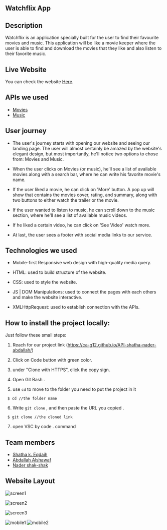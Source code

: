 ## Watchflix App

## Description

Watchflix is an application specially built for the user to find their favourite movies and music. This application will be like a movie keeper where the user is able to find and download the movies that they like and also listen to their favorite music.

## Live Website 
You can check the website [Here](https://ca-g12.github.io/API-shatha-nader-abdallah/).


## APIs we used
 - [Movies](https://yts.mx/api)
 - [Music](https://theaudiodb.com/)

## User journey
- The user's journey starts with opening our website and seeing our landing page. The user will almost certainly be amazed by the website's elegant design, but most importantly, he'll notice two options to chose from: Movies and Music. 

- When the user clicks on Movies (or music), he'll see a list of available movies along with a search bar, where he can write his favorite movie's name. 

- If the user liked a movie, he can click on 'More' button. A pop up will show that contains the movies cover, rating, and summary, along with two buttons to either watch the trailer or the movie. 

- If the user wanted to listen to music, he can scroll down to the music section, where he'll see a list of available music videos. 

- If he liked a certain video, he can click on 'See Video' watch more. 

- At last, the user sees a footer with social media links to our service.

## Technologies we used

- Mobile-first Responsive web design with high-quality media query.

- HTML: used to build structure of the website.

- CSS: used to style the website.

- JS | DOM Manipulations: used to connect the pages with each others and make the website interactive.

- XMLHttpRequest: used to establish connection with the APIs.

##  How to install the project locally:

Just follow these small steps:

1. Reach for our project link (https://ca-g12.github.io/API-shatha-nader-abdallah/)

2. Click on Code button with green color.

3. under "Clone with HTTPS", click the copy sign.

4. Open Git Bash .

5. use `cd` to move to the folder you need to put the project in it

```
 $ cd //the folder name
```
6. Write `git clone` , and then paste the URL you copied .
```
 $ git clone //the cloned link
```
7. open VSC by code . command 

##  Team members

- [Shatha k. Eqdaih](https://github.com/shathakh) 
- [Abdallah Alshawaf](https://github.com/abdallah-alshawaf)
- [Nader shak-shak](https://github.com/nadershakshak)
## Website Layout
![screen1](https://user-images.githubusercontent.com/77805478/182597109-0d3aad00-359f-431a-98f8-21142ff163bc.jpg)

![screen2](https://user-images.githubusercontent.com/77805478/182597178-ed350422-1b7c-4300-b5f6-acb01b3d3cbd.jpg)

![screen3](https://user-images.githubusercontent.com/77805478/182597236-b828c6d2-4c26-45ad-99b9-2b3e74a931e7.jpg)

![mobile1](https://user-images.githubusercontent.com/77805478/182597550-2bd10fd7-45f6-40d8-b330-00739122b295.jpg)       ![mobile2](https://user-images.githubusercontent.com/77805478/182597649-2bf42702-19f6-4e0a-910b-b8243fb2673c.jpg)

